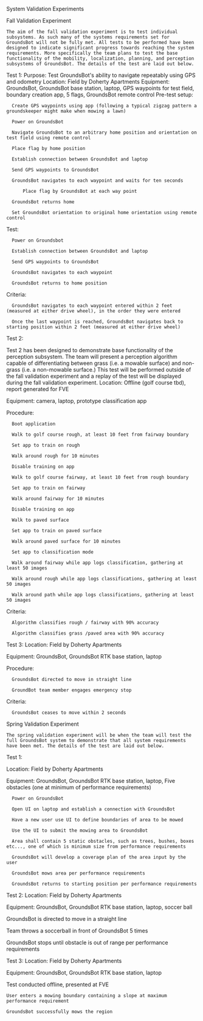 System Validation Experiments

Fall Validation Experiment

	The aim of the fall validation experiment is to test individual subsystems. As such many of the systems requirements set for GroundsBot will not be fully met. All tests to be performed have been designed to indicate significant progress towards reaching the system requirements. More specifically the team plans to test the base functionality of the mobility, localization, planning, and perception subsystems of GroundsBot. The details of the test are laid out below.

Test 1:
  Purpose: Test GroundsBot's ability to navigate repeatably using GPS and odometry
  Location: Field by Doherty Apartments
  Equipment: GroundsBot, GroundsBot base station, laptop, GPS waypoints for test field, boundary creation app, 5 flags, GroundsBot remote control
  Pre-test setup: 

      Create GPS waypoints using app (following a typical zigzag pattern a groundskeeper might make when mowing a lawn)

      Power on GroundsBot  
      
      Navigate GroundsBot to an arbitrary home position and orientation on test field using remote control
      
      Place flag by home position

      Establish connection between GroundsBot and laptop

      Send GPS waypoints to GroundsBot
      
      GroundsBot navigates to each waypoint and waits for ten seconds
      
          Place flag by GroundsBot at each way point
      
      GroundsBot returns home
      
      Set GroundsBot orientation to original home orientation using remote control

  Test:
  
      Power on Groundsbot
      
      Establish connection between GroundsBot and laptop
      
      Send GPS waypoints to GroundsBot
      
      GroundsBot navigates to each waypoint
      
      GroundsBot returns to home position
    
  Criteria:
  
      GroundsBot navigates to each waypoint entered within 2 feet (measured at either drive wheel), in the order they were entered

      Once the last waypoint is reached, GroundsBot navigates back to starting position within 2 feet (measured at either drive wheel)
      
Test 2:

Test 2 has been designed to demonstrate base functionality of the perception subsystem. The team will present a perception algorithm capable of differentiating between grass (i.e. a mowable surface) and non-grass (i.e. a non-mowable surface.) This test will be performed outside of the fall validation experiment and a replay of the test will be displayed during the fall validation experiment.
  Location: Offline (golf course tbd), report generated for FVE
  
  Equipment: camera, laptop, prototype classification app

  Procedure:
      
      Boot application
      
      Walk to golf course rough, at least 10 feet from fairway boundary
      
      Set app to train on rough
      
      Walk around rough for 10 minutes
      
      Disable training on app
      
      Walk to golf course fairway, at least 10 feet from rough boundary
      
      Set app to train on fairway
      
      Walk around fairway for 10 minutes
      
      Disable training on app
      
      Walk to paved surface
      
      Set app to train on paved surface
      
      Walk around paved surface for 10 minutes
      
      Set app to classification mode
      
      Walk around fairway while app logs classification, gathering at least 50 images
      
      Walk around rough while app logs classifications, gathering at least 50 images
      
      Walk around path while app logs classifications, gathering at least 50 images

  Criteria:
      
      Algorithm classifies rough / fairway with 90% accuracy

      Algorithm classifies grass /paved area with 90% accuracy

Test 3:
  Location: Field by Doherty Apartments

  Equipment: GroundsBot, GroundsBot RTK base station, laptop
  
  Procedure:
  
      GroundsBot directed to move in straight line
  
      GroundBot team member engages emergency stop
 
  Criteria:

      GroundsBot ceases to move within 2 seconds


Spring Validation Experiment

	The spring validation experiment will be when the team will test the full GroundsBot system to demonstrate that all system requirements have been met. The details of the test are laid out below.

Test 1:

  Location: Field by Doherty Apartments

  Equipment: GroundsBot, GroundsBot RTK base station, laptop, Five obstacles (one at minimum of performance requirements)

      Power on GroundsBot

      Open UI on laptop and establish a connection with GroundsBot

      Have a new user use UI to define boundaries of area to be mowed

      Use the UI to submit the mowing area to GroundsBot

      Area shall contain 5 static obstacles, such as trees, bushes, boxes etc..., one of which is minimum size from performance requirements

      GroundsBot will develop a coverage plan of the area input by the user

      GroundsBot mows area per performance requirements

      GroundsBot returns to starting position per performance requirements


Test 2:
  Location: Field by Doherty Apartments

  Equipment: GroundsBot, GroundsBot RTK base station, laptop, soccer ball

  GroundsBot is directed to move in a straight line

  Team throws a soccerball in front of GroundsBot 5 times

  GroundsBot stops until obstacle is out of range per performance requirements

Test 3:
  Location: Field by Doherty Apartments

  Equipment: GroundsBot, GroundsBot RTK base station, laptop

  Test conducted offline, presented at FVE
    
    User enters a mowing boundary containing a slope at maximum performance requirement
    
    GroundsBot successfully mows the region
